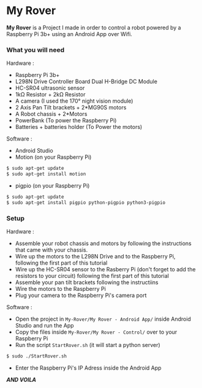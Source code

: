 # My Rover

**My Rover** is a Project I made in order to control a robot powered by a Raspberry Pi 3b+ using an Android App over Wifi.

### What you will need

Hardware :
  - Raspberry Pi 3b+
  - L298N Drive Controller Board Dual H-Bridge DC Module
  - HC-SR04 ultrasonic sensor
  - 1kΩ Resistor + 2kΩ Resistor
  - A camera (I used the 170° night vision module)
  - 2 Axis Pan Tilt brackets + 2*MG90S motors
  - A Robot chassis + 2*Motors
  - PowerBank (To power the Raspberry Pi)
  - Batteries + batteries holder (To Power the motors)
  
Software :
   - Android Studio
   - Motion (on your Raspberry Pi)
```sh
$ sudo apt-get update
$ sudo apt-get install motion
```
  - pigpio (on your Raspberry Pi)
```sh
$ sudo apt-get update
$ sudo apt-get install pigpio python-pigpio python3-pigpio
```

### Setup

Hardware :
  - Assemble your robot chassis and motors by following the instructions that came with your chassis.
  - Wire up the motors to the L298N Drive and to the Raspberry Pi, following the first part of this tutorial 
  - Wire up the HC-SR04 sensor to the Rasberry Pi (don't forget to add the resistors to your circuit) following the first part of this tutorial
  - Assemble your pan tilt brackets following the instructiins
  - Wire the motors to the Raspberry Pi
  - Plug your camera to the Raspberry Pi's camera port
  
Software :
  - Open the project in `My-Rover/My Rover - Android App/` inside Android Studio and run the App
  - Copy the files inside  `My-Rover/My Rover - Control/` over to your Raspberry Pi
  - Run the script `StartRover.sh` (it will start a python server)
```sh
$ sudo ./StartRover.sh
```
  - Enter the Raspberry Pi's IP Adress inside the Android App
  
  ***AND VOILA***
